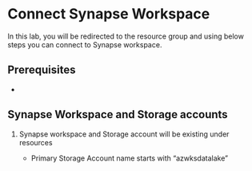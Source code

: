 # Connect Synapse Workspace

In this lab, you will be redirected to the resource group and using below steps you can connect to Synapse workspace.

## Prerequisites

- 

## Synapse Workspace and Storage accounts

1. Synapse workspace and Storage account will be existing under resources

    -	Primary Storage Account name starts with “azwksdatalake”
